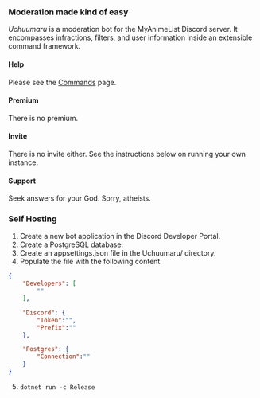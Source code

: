 ﻿### Moderation made kind of easy 
*Uchuumaru* is a moderation bot for the MyAnimeList Discord server. It encompasses infractions, filters, and user information inside an extensible command framework.

#### Help
Please see the [Commands](https://github.com/Hamsterland/Uchuumaru/wiki/Commands) page.

#### Premium
There is no premium.

#### Invite
There is no invite either. See the instructions below on running your own instance.

#### Support
Seek answers for your God. Sorry, atheists.

### Self Hosting
1. Create a new bot application in the Discord Developer Portal.
2. Create a PostgreSQL database.  
3. Create an appsettings.json file in the Uchuumaru/ directory. 
4. Populate the file with the following content
```json
{
    "Developers": [
        ""
    ],

    "Discord": {
        "Token":"",
        "Prefix":""
    },

    "Postgres": {
        "Connection":""
    }
}
```
5. `dotnet run -c Release`
